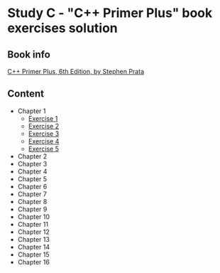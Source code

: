 # Study С - "C++ Primer Plus" book exercises solution

## Book info
[C++ Primer Plus, 6th Edition, by Stephen Prata](https://www.amazon.com/Primer-Plus-6th-Developers-Library/dp/0321776402)

## Content
* Chapter 1
	* [Exercise 1](https://github.com/kudraem/study-cpp-primer-plus-book-exercises/blob/master/chapter_2/exercise_2_1/solution.cpp)
	* [Exercise 2](https://github.com/kudraem/study-cpp-primer-plus-book-exercises/blob/master/chapter_2/exercise_2_2/solution.cpp)
	* [Exercise 3](https://github.com/kudraem/study-cpp-primer-plus-book-exercises/blob/master/chapter_2/exercise_2_3/solution.cpp)
	* [Exercise 4](https://github.com/kudraem/study-cpp-primer-plus-book-exercises/blob/master/chapter_2/exercise_2_4/solution.cpp)
	* [Exercise 5](https://github.com/kudraem/study-cpp-primer-plus-book-exercises/blob/master/chapter_2/exercise_2_5/solution.cpp)
* Chapter 2
* Chapter 3
* Chapter 4
* Chapter 5
* Chapter 6
* Chapter 7
* Chapter 8
* Chapter 9
* Chapter 10
* Chapter 11
* Chapter 12
* Chapter 13
* Chapter 14
* Chapter 15
* Chapter 16